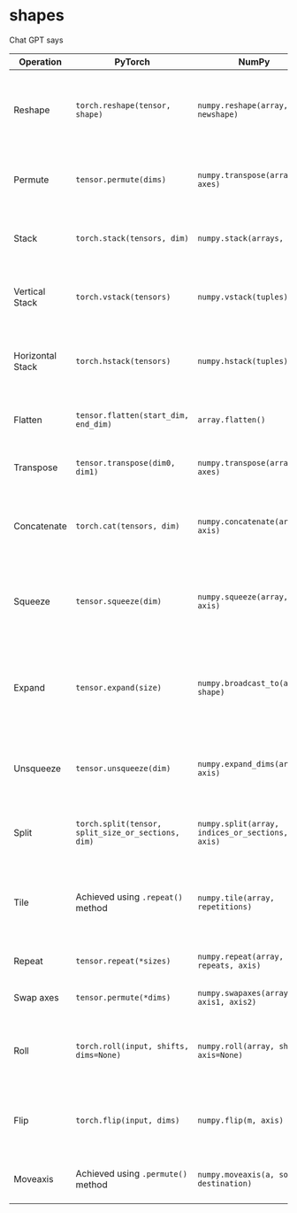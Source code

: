 # shapes

Chat GPT says

| Operation | PyTorch | NumPy | Description |
|---|---|---|---|
| Reshape | `torch.reshape(tensor, shape)` | `numpy.reshape(array, newshape)` | Changes the shape of the tensor without changing its data |
| Permute | `tensor.permute(dims)` | `numpy.transpose(array, axes)` | Rearranges the dimensions of the tensor |
| Stack | `torch.stack(tensors, dim)` | `numpy.stack(arrays, axis)` | Joins a sequence of tensors along a new axis |
| Vertical Stack | `torch.vstack(tensors)` | `numpy.vstack(tuples)` | Stacks tensors in sequence vertically (row wise) |
| Horizontal Stack | `torch.hstack(tensors)` | `numpy.hstack(tuples)` | Stacks tensors in sequence horizontally (column wise) |
| Flatten | `tensor.flatten(start_dim, end_dim)` | `array.flatten()` | Reduces the tensor to one dimension |
| Transpose | `tensor.transpose(dim0, dim1)` | `numpy.transpose(array, axes)` | Swaps two dimensions of the tensor |
| Concatenate | `torch.cat(tensors, dim)` | `numpy.concatenate(arrays, axis)` | Joins a sequence of tensors along an existing axis |
| Squeeze | `tensor.squeeze(dim)` | `numpy.squeeze(array, axis)` | Removes single-dimensional entries from the shape of a tensor |
| Expand | `tensor.expand(size)` | `numpy.broadcast_to(array, shape)` | Returns a new tensor with singleton dimensions expanded to a larger size |
| Unsqueeze | `tensor.unsqueeze(dim)` | `numpy.expand_dims(array, axis)` | Adds a singleton dimension at a specific position |
| Split | `torch.split(tensor, split_size_or_sections, dim)` | `numpy.split(array, indices_or_sections, axis)` | Splits a tensor into a specific number of chunks |
| Tile | Achieved using `.repeat()` method | `numpy.tile(array, repetitions)` | Constructs an array by repeating it the number of times given by repetitions |
| Repeat | `tensor.repeat(*sizes)` | `numpy.repeat(array, repeats, axis)` | Repeats elements of an array |
| Swap axes | `tensor.permute(*dims)` | `numpy.swapaxes(array, axis1, axis2)` | Interchange two axes of an array |
| Roll | `torch.roll(input, shifts, dims=None)` | `numpy.roll(array, shift, axis=None)` | Shift elements of an array along specified axis |
| Flip | `torch.flip(input, dims)` | `numpy.flip(m, axis)` | Reverse the order of elements in an array along the given axis |
| Moveaxis | Achieved using `.permute()` method | `numpy.moveaxis(a, source, destination)` | Move axes of an array to new positions |
